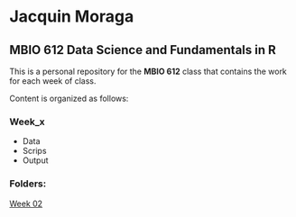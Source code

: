 # Jacquin Moraga

## MBIO 612 Data Science and Fundamentals in R

This is a personal repository for the **MBIO 612** class that contains the work for each week of class.

Content is organized as follows:

### **Week_x**
* Data
* Scrips
* Output

### **Folders:**
[Week 02](https://github.com/OCN-682-UH/Moraga/tree/main/Week_02)
